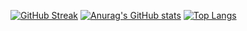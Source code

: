 [![GitHub Streak](https://streak-stats.demolab.com?user=dylanhan99&theme=synthwave&border_radius=25&date_format=j%20M%5B%20Y%5D&fire=EE8439)](https://git.io/streak-stats)
[![Anurag's GitHub stats](https://github-readme-stats.vercel.app/api?username=dylanhan99&show_icons=true&theme=synthwave&border_radius=25&count_private=true)](https://github.com/anuraghazra/github-readme-stats)
[![Top Langs](https://github-readme-stats.vercel.app/api/top-langs/?username=dylanhan99&layout=compact&theme=synthwave&border_radius=25)](https://github.com/anuraghazra/github-readme-stats)
